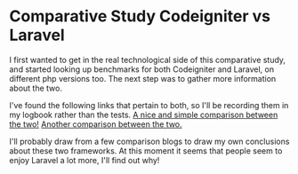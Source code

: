 # Comparative Study Codeigniter vs Laravel
I first wanted to get in the real technological side of this comparative study, and started looking up benchmarks for both Codeigniter and Laravel, on different php versions too. 
The next step was to gather more information about the two.

I've found the following links that pertain to both, so I'll be recording them in my logbook rather than the tests. 
<a href="https://www.codeclouds.com/blog/laravel-vs-codeigniter-a-difficult-choice/">A nice and simple comparison between the two!</a>
<a href="https://www.slant.co/versus/3756/9622/~codeigniter_vs_laravel-5">Another comparison between the two.</a>

I'll probably draw from a few comparison blogs to draw my own conclusions about these two frameworks. At this moment it seems that people seem to enjoy Laravel a lot more, I'll find out why!

